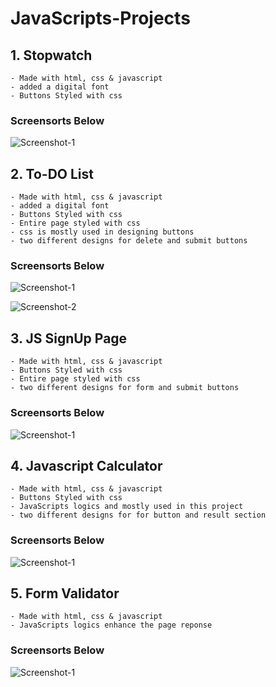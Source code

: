 # JavaScripts-Projects

## 1. Stopwatch 
    - Made with html, css & javascript 
    - added a digital font
    - Buttons Styled with css

### Screensorts Below

![Screenshot-1](https://github.com/itsarraj/JavaScripts-Projects/blob/master/Stopwatch/img/stopwatch.png)


## 2. To-DO List 
    - Made with html, css & javascript 
    - added a digital font
    - Buttons Styled with css
    - Entire page styled with css 
    - css is mostly used in designing buttons 
    - two different designs for delete and submit buttons

### Screensorts Below

![Screenshot-1](https://github.com/itsarraj/JavaScripts-Projects/blob/master/To-Do%20List/img/To-Do%20List.PNG)

![Screenshot-2](https://github.com/itsarraj/JavaScripts-Projects/blob/master/To-Do%20List/img/To-Do%20List%20With%20Tasks.PNG)


## 3. JS SignUp Page
    - Made with html, css & javascript 
    - Buttons Styled with css
    - Entire page styled with css 
    - two different designs for form and submit buttons

### Screensorts Below

![Screenshot-1](https://github.com/itsarraj/JavaScripts-Projects/blob/master/Js%20SignUp%20Page/img/JS%20SignUp%20Page.PNG)
 

## 4. Javascript Calculator
    - Made with html, css & javascript 
    - Buttons Styled with css
    - JavaScripts logics and mostly used in this project  
    - two different designs for for button and result section

### Screensorts Below

![Screenshot-1](https://github.com/itsarraj/JavaScripts-Projects/blob/master/Javascript%20Calculator/img/Calc.PNG)

## 5. Form Validator
    - Made with html, css & javascript 
    - JavaScripts logics enhance the page reponse


### Screensorts Below

![Screenshot-1](https://github.com/itsarraj/JavaScripts-Projects/blob/master/form%validator/img/JavascriptForm.PNG)
